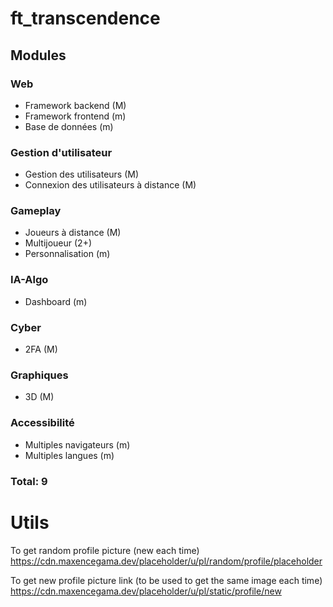# ft_transcendence

## Modules

### Web

- Framework backend (M)
- Framework frontend (m)
- Base de données (m)

### Gestion d'utilisateur

- Gestion des utilisateurs (M)
- Connexion des utilisateurs à distance (M)

### Gameplay

- Joueurs à distance (M)
- Multijoueur (2+)
- Personnalisation (m)

### IA-Algo

- Dashboard (m)

### Cyber 

- 2FA (M)

### Graphiques

- 3D (M)

### Accessibilité

- Multiples navigateurs (m)
- Multiples langues (m)

### Total: 9

# Utils

To get random profile picture (new each time)
https://cdn.maxencegama.dev/placeholder/u/pl/random/profile/placeholder

To get new profile picture link (to be used to get the same image each time)
https://cdn.maxencegama.dev/placeholder/u/pl/static/profile/new
